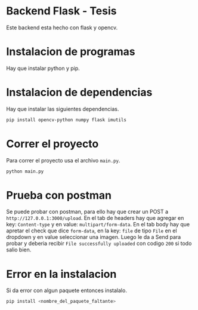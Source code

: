 # Backend Flask - Tesis
Este backend esta hecho con flask y opencv.

# Instalacion de programas
Hay que instalar python y pip.

# Instalacion de dependencias
Hay que instalar las siguientes dependencias.
```bash
pip install opencv-python numpy flask imutils
```

# Correr el proyecto
Para correr el proyecto usa el archivo `main.py`.
```bash
python main.py
```

# Prueba con postman
Se puede probar con postman, para ello hay que crear un POST a `http://127.0.0.1:3000/upload`.
En el tab de headers hay que agregar en key: `Content-type` y en value: `multipart/form-data`.
En el tab body hay que apretar el check que dice `form-data`, en la key: `file` de tipo `File` en el dropdown y en value seleccionar una imagen.
Luego le da a Send para probar y deberia recibir `File successfully uploaded` con codigo `200` si todo salio bien.

# Error en la instalacion
Si da error con algun paquete entonces instalalo.
```bash
pip install <nombre_del_paquete_faltante>
```